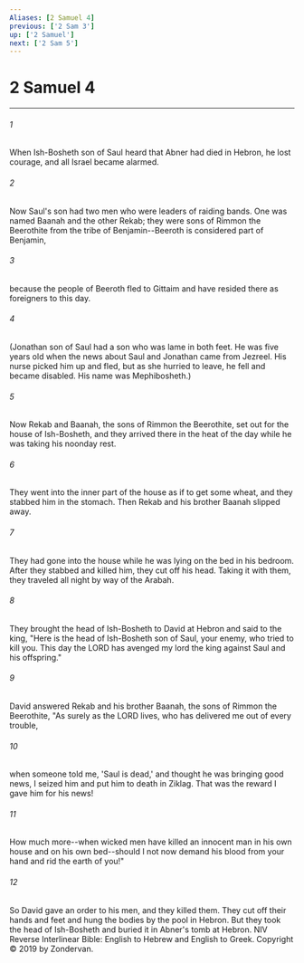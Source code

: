 ```yaml
---
Aliases: [2 Samuel 4]
previous: ['2 Sam 3']
up: ['2 Samuel']
next: ['2 Sam 5']
---
```

# 2 Samuel 4

***


###### 1 
When Ish-Bosheth son of Saul heard that Abner had died in Hebron, he lost courage, and all Israel became alarmed. 

###### 2 
Now Saul's son had two men who were leaders of raiding bands. One was named Baanah and the other Rekab; they were sons of Rimmon the Beerothite from the tribe of Benjamin--Beeroth is considered part of Benjamin, 

###### 3 
because the people of Beeroth fled to Gittaim and have resided there as foreigners to this day. 

###### 4 
(Jonathan son of Saul had a son who was lame in both feet. He was five years old when the news about Saul and Jonathan came from Jezreel. His nurse picked him up and fled, but as she hurried to leave, he fell and became disabled. His name was Mephibosheth.) 

###### 5 
Now Rekab and Baanah, the sons of Rimmon the Beerothite, set out for the house of Ish-Bosheth, and they arrived there in the heat of the day while he was taking his noonday rest. 

###### 6 
They went into the inner part of the house as if to get some wheat, and they stabbed him in the stomach. Then Rekab and his brother Baanah slipped away. 

###### 7 
They had gone into the house while he was lying on the bed in his bedroom. After they stabbed and killed him, they cut off his head. Taking it with them, they traveled all night by way of the Arabah. 

###### 8 
They brought the head of Ish-Bosheth to David at Hebron and said to the king, "Here is the head of Ish-Bosheth son of Saul, your enemy, who tried to kill you. This day the LORD has avenged my lord the king against Saul and his offspring." 

###### 9 
David answered Rekab and his brother Baanah, the sons of Rimmon the Beerothite, "As surely as the LORD lives, who has delivered me out of every trouble, 

###### 10 
when someone told me, 'Saul is dead,' and thought he was bringing good news, I seized him and put him to death in Ziklag. That was the reward I gave him for his news! 

###### 11 
How much more--when wicked men have killed an innocent man in his own house and on his own bed--should I not now demand his blood from your hand and rid the earth of you!" 

###### 12 
So David gave an order to his men, and they killed them. They cut off their hands and feet and hung the bodies by the pool in Hebron. But they took the head of Ish-Bosheth and buried it in Abner's tomb at Hebron. NIV Reverse Interlinear Bible: English to Hebrew and English to Greek. Copyright © 2019 by Zondervan.
